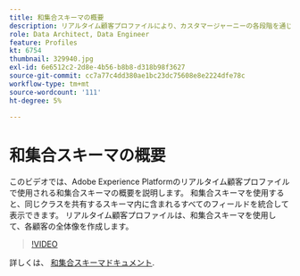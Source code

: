 ```yaml
---
title: 和集合スキーマの概要
description: リアルタイム顧客プロファイルにより、カスタマージャーニーの各段階を通じて、チャネル間のパーソナライゼーションを大規模に実現します。 リアルタイム顧客プロファイルに対してバッチデータまたはストリーミングデータを有効にするには、スキーマと対応するデータセットの両方を有効にします。
role: Data Architect, Data Engineer
feature: Profiles
kt: 6754
thumbnail: 329940.jpg
exl-id: 6e6512c2-2d8e-4b56-b8b8-d318b98f3627
source-git-commit: cc7a77c4dd380ae1bc23dc75608e8e2224dfe78c
workflow-type: tm+mt
source-wordcount: '111'
ht-degree: 5%

---
```


# 和集合スキーマの概要

このビデオでは、Adobe Experience Platformのリアルタイム顧客プロファイルで使用される和集合スキーマの概要を説明します。 和集合スキーマを使用すると、同じクラスを共有するスキーマ内に含まれるすべてのフィールドを統合して表示できます。 リアルタイム顧客プロファイルは、和集合スキーマを使用して、各顧客の全体像を作成します。

>[!VIDEO](https://video.tv.adobe.com/v/329940?quality=12&learn=on)

詳しくは、 [和集合スキーマドキュメント](https://experienceleague.adobe.com/docs/experience-platform/profile/union-schemas/union-schema.html).

